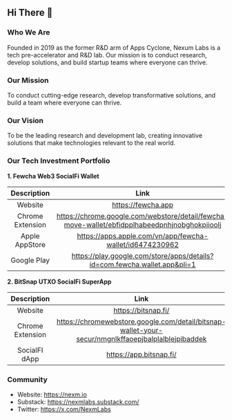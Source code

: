 ## Hi There 👋

### Who We Are
Founded in 2019 as the former R&D arm of Apps Cyclone, Nexum Labs is a tech pre-accelerator and R&D lab. Our mission is to conduct research, develop solutions, and build startup teams where everyone can thrive.

### Our Mission
To conduct cutting-edge research, develop transformative solutions, and build a team where everyone can thrive.

### Our Vision
To be the leading research and development lab, creating innovative solutions that make technologies relevant to the real world.


### Our Tech Investment Portfolio


<b>1. Fewcha Web3 SocialFi Wallet </b>

| Description | Link    | 
| :---:   | :---: | 
| Website | https://fewcha.app   | 
| Chrome Extension   | https://chrome.google.com/webstore/detail/fewcha-move-wallet/ebfidpplhabeedpnhjnobghokpiioolj | 
| Apple AppStore   | https://apps.apple.com/vn/app/fewcha-wallet/id6474230962 | 
| Google Play   | https://play.google.com/store/apps/details?id=com.fewcha.wallet.app&pli=1 | 

<b>2. BitSnap UTXO SocialFi SuperApp </b>

| Description | Link    |
| :---:   | :---: |
| Website | https://bitsnap.fi/   |
| Chrome Extension | https://chromewebstore.google.com/detail/bitsnap-wallet-your-secur/nmgnlkffaoepjbalplalblejpibaddek   |
| SocialFI dApp | https://app.bitsnap.fi/   |


### Community
- Website: https://nexm.io
- Substack: https://nexmlabs.substack.com/
- Twitter: https://x.com/NexmLabs
